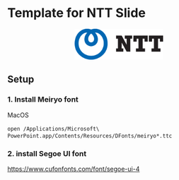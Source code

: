 # Template for NTT Slide

<div align="center">
<img src="logo.svg" width="200">
</div>

## Setup

### 1. Install Meiryo font

MacOS

```
open /Applications/Microsoft\ PowerPoint.app/Contents/Resources/DFonts/meiryo*.ttc
```

### 2. install Segoe UI font

https://www.cufonfonts.com/font/segoe-ui-4
